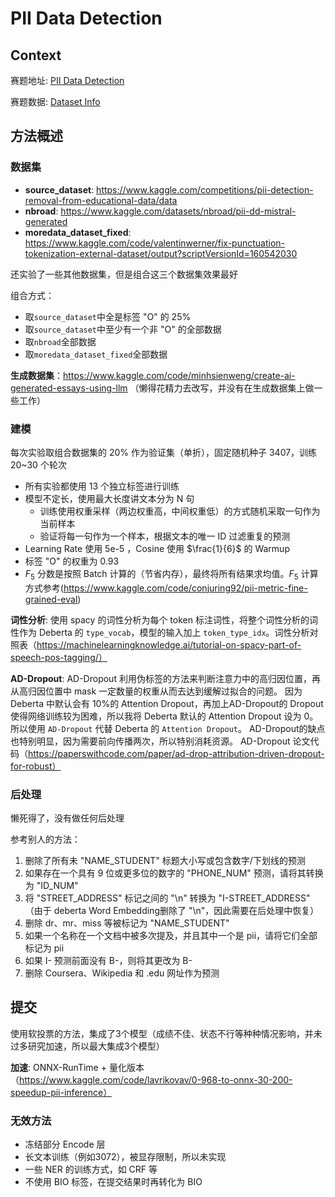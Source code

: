 # PII Data Detection

## Context

赛题地址: [PII Data Detection](https://www.kaggle.com/competitions/pii-detection-removal-from-educational-data)

赛题数据: [Dataset Info](https://www.kaggle.com/competitions/pii-detection-removal-from-educational-data/data)

## 方法概述

### 数据集
- **source_dataset**: https://www.kaggle.com/competitions/pii-detection-removal-from-educational-data/data
- **nbroad**: https://www.kaggle.com/datasets/nbroad/pii-dd-mistral-generated
- **moredata_dataset_fixed**: https://www.kaggle.com/code/valentinwerner/fix-punctuation-tokenization-external-dataset/output?scriptVersionId=160542030


还实验了一些其他数据集，但是组合这三个数据集效果最好

组合方式：
- 取`source_dataset`中全是标签 "O" 的 $25\%$
- 取`source_dataset`中至少有一个非 "O" 的全部数据
- 取`nbroad`全部数据
- 取`moredata_dataset_fixed`全部数据

**生成数据集**：https://www.kaggle.com/code/minhsienweng/create-ai-generated-essays-using-llm （懒得花精力去改写，并没有在生成数据集上做一些工作）

### 建模
每次实验取组合数据集的 $20\%$ 作为验证集（单折），固定随机种子 3407，训练 20~30 个轮次

- 所有实验都使用 13 个独立标签进行训练
- 模型不定长，使用最大长度讲文本分为 N 句
  - 训练使用权重采样（两边权重高，中间权重低）的方式随机采取一句作为当前样本
  - 验证将每一句作为一个样本，根据文本的唯一 ID 过滤重复的预测
- Learning Rate 使用 5e-5 ，Cosine 使用 $\frac{1}{6}$ 的 Warmup
- 标签 "O" 的权重为 0.93
- $F_5$ 分数是按照 Batch 计算的（节省内存），最终将所有结果求均值。$F_5$ 计算方式参考(https://www.kaggle.com/code/conjuring92/pii-metric-fine-grained-eval)

**词性分析**: 使用 spacy 的词性分析为每个 token 标注词性，将整个词性分析的词性作为 Deberta 的 `type_vocab`，模型的输入加上 `token_type_idx`。词性分析对照表（https://machinelearningknowledge.ai/tutorial-on-spacy-part-of-speech-pos-tagging/）

**AD-Dropout**: AD-Dropout 利用伪标签的方法来判断注意力中的高归因位置，再从高归因位置中 mask 一定数量的权重从而去达到缓解过拟合的问题。
因为 Deberta 中默认会有 $10\%$的 Attention Dropout，再加上AD-Dropout的 Dropout 使得网络训练较为困难，所以我将 Deberta 默认的 Attention Dropout 设为 0。
所以使用 `AD-Dropout` 代替 Deberta 的 `Attention Dropout`。
AD-Dropout的缺点也特别明显，因为需要前向传播两次，所以特别消耗资源。
AD-Dropout 论文代码（https://paperswithcode.com/paper/ad-drop-attribution-driven-dropout-for-robust）

### 后处理

懒死得了，没有做任何后处理

参考别人的方法：
1. 删除了所有未 "NAME_STUDENT" 标题大小写或包含数字/下划线的预测
2. 如果存在一个具有 9 位或更多位的数字的 "PHONE_NUM" 预测，请将其转换为 "ID_NUM"
3. 将 "STREET_ADDRESS" 标记之间的 "\n" 转换为 "I-STREET_ADDRESS" （由于 deberta Word Embedding删除了 "\n"，因此需要在后处理中恢复）
4. 删除 dr、mr、miss 等被标记为 "NAME_STUDENT"
5. 如果一个名称在一个文档中被多次提及，并且其中一个是 pii，请将它们全部标记为 pii
6. 如果 I- 预测前面没有 B-，则将其更改为 B-
7. 删除 Coursera、Wikipedia 和 .edu 网址作为预测


## 提交
使用软投票的方法，集成了3个模型（成绩不佳、状态不行等种种情况影响，并未过多研究加速，所以最大集成3个模型）

**加速**: ONNX-RunTime + 量化版本 （https://www.kaggle.com/code/lavrikovav/0-968-to-onnx-30-200-speedup-pii-inference）

### 无效方法
- 冻结部分 Encode 层
- 长文本训练（例如3072），被显存限制，所以未实现
- 一些 NER 的训练方式，如 CRF 等
- 不使用 BIO 标签，在提交结果时再转化为 BIO
